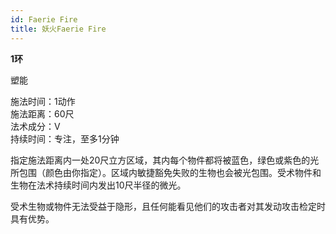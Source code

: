 ```yaml
---
id: Faerie Fire
title: 妖火Faerie Fire
---
```


**1环**

塑能

施法时间：1动作  
施法距离：60尺  
法术成分：V  
持续时间：专注，至多1分钟  


指定施法距离内一处20尺立方区域，其内每个物件都将被蓝色，绿色或紫色的光所包围（颜色由你指定）。区域内敏捷豁免失败的生物也会被光包围。受术物件和生物在法术持续时间内发出10尺半径的微光。


受术生物或物件无法受益于隐形，且任何能看见他们的攻击者对其发动攻击检定时具有优势。
